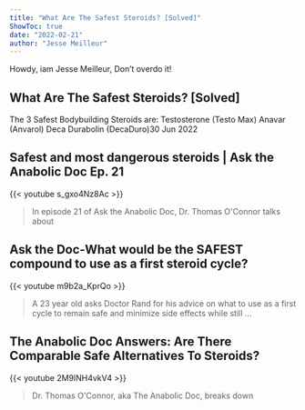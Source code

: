 ```yaml
---
title: "What Are The Safest Steroids? [Solved]"
ShowToc: true 
date: "2022-02-21"
author: "Jesse Meilleur" 
---
```


Howdy, iam Jesse Meilleur, Don’t overdo it!
## What Are The Safest Steroids? [Solved]
 The 3 Safest Bodybuilding Steroids are: Testosterone (Testo Max) Anavar (Anvarol) Deca Durabolin (DecaDuro)30 Jun 2022

## Safest and most dangerous steroids | Ask the Anabolic Doc Ep. 21
{{< youtube s_gxo4Nz8Ac >}}
>In episode 21 of Ask the Anabolic Doc, Dr. Thomas O'Connor talks about 

## Ask the Doc-What would be the SAFEST compound to use as a first steroid cycle?
{{< youtube m9b2a_KprQo >}}
>A 23 year old asks Doctor Rand for his advice on what to use as a first cycle to remain safe and minimize side effects while still ...

## The Anabolic Doc Answers: Are There Comparable Safe Alternatives To Steroids?
{{< youtube 2M9lNH4vkV4 >}}
>Dr. Thomas O'Connor, aka The Anabolic Doc, breaks down 

